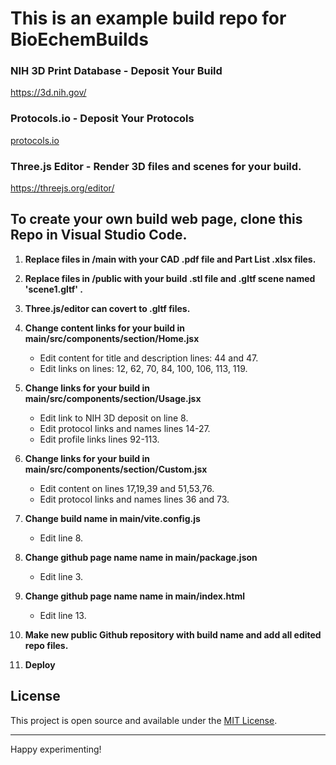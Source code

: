 # This is an example build repo for BioEchemBuilds
### NIH 3D Print Database - Deposit Your Build
https://3d.nih.gov/<build>
### Protocols.io - Deposit Your Protocols
[protocols.io ](https://www.protocols.io/)
### Three.js Editor - Render 3D files and scenes for your build.
https://threejs.org/editor/ 




## To create your own build web page, clone this Repo in Visual Studio Code.

1. **Replace files in /main with your CAD .pdf file and Part List .xlsx files.**

2. **Replace files in /public with your build .stl file and .gltf scene named 'scene1.gltf' .**

3. **Three.js/editor can covert to .gltf files.**

4. **Change content links for your build in main/src/components/section/Home.jsx**
   - Edit content for title and description lines: 44 and 47.
   - Edit links on lines: 12, 62, 70, 84, 100, 106, 113, 119.
     
5. **Change links for your build in main/src/components/section/Usage.jsx**
   - Edit link to NIH 3D deposit on line 8.
   - Edit protocol links and names lines 14-27.
   - Edit profile links lines 92-113.
  
6. **Change links for your build in main/src/components/section/Custom.jsx**
   - Edit content on lines 17,19,39 and 51,53,76.
   - Edit protocol links and names lines 36 and 73.
     
7. **Change build name in main/vite.config.js**
   - Edit line 8.

8. **Change github page name name in main/package.json**
   - Edit line 3.
     
9. **Change github page name name in main/index.html**
   - Edit line 13. 

10. **Make new public Github repository with build name and add all edited repo files.**

11. **Deploy**


## License

This project is open source and available under the [MIT License](LICENSE).

---

Happy experimenting!
